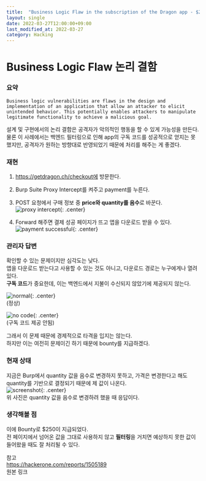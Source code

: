 ```yaml
---
title:  "Business Logic Flaw in the subscription of the Dragon app - $250 리뷰"
layout: single
date: 2022-03-27T12:00:00+09:00
last_modified_at: 2022-03-27
category: Hacking
---
```



# Business Logic Flaw 논리 결함
### 요약
```Business logic vulnerabilities are flaws in the design and implementation of an application that allow an attacker to elicit unintended behavior. This potentially enables attackers to manipulate legitimate functionality to achieve a malicious goal.```  
  
설계 및 구현에서의 논리 결함은 공격자가 악의적인 행동을 할 수 있게 가능성을 만든다.  
물론 이 사례에서는 백엔드 필터링으로 인해 app의 구독 코드를 성공적으로 얻지는 못했지만, 공격자가 원하는 방향대로 반영되었기 때문에 처리를 해주는 게 좋겠다.

### 재현
1. https://getdragon.ch/checkout에 방문한다.
2. Burp Suite Proxy Intercept를 켜주고 payment를 누른다.  
3. POST 요청에서 구매 정보 중 **price와 quantity를 음수**로 바꾼다.  
![proxy intercept](/assets/img/2022-03-27-1505189-Business-Logic-Flaw-in-the-subscription-of-the-Dragon-app/proxy-intercept.png){: .center}  
  
4. Forward 해주면 결제 성공 페이지가 뜨고 앱을 다운로드 받을 수 있다.  
![payment successful](/assets/img/2022-03-27-1505189-Business-Logic-Flaw-in-the-subscription-of-the-Dragon-app/payment-successful.png){: .center}   
  
  
### 관리자 답변
확인할 수 있는 문제이지만 심각도는 낮다.  
앱을 다운로드 받는다고 사용할 수 있는 것도 아니고, 다운로드 경로는 누구에게나 열려있다.  
**구독 코드**가 중요한데, 이는 백엔드에서 지불이 수신되지 않았기에 제공되지 않는다.  
  
![normal](/assets/img/2022-03-27-1505189-Business-Logic-Flaw-in-the-subscription-of-the-Dragon-app/shot.png){: .center}  
(정상)  
  
![no code](/assets/img/2022-03-27-1505189-Business-Logic-Flaw-in-the-subscription-of-the-Dragon-app/no.png){: .center}  
(구독 코드 제공 안됨)
  
그래서 이 문제 때문에 경제적으로 타격을 입지는 않는다.  
하지만 이는 여전히 문제이긴 하기 때문에 bounty를 지급하겠다.  
  
### 현재 상태
지금은 Burp에서 quantity 값을 음수로 변경하지 못하고, 가격은 변경한다고 해도 quantity를 기반으로 결정되기 때문에 제 값이 나온다.  
![screenshot](/assets/img/2022-03-27-1505189-Business-Logic-Flaw-in-the-subscription-of-the-Dragon-app/1.png){: .center}  
위 사진은 quantity 값을 음수로 변경하려 했을 때 응답이다.


### 생각해볼 점
이에 Bounty로 $250이 지급되었다.  
전 페이지에서 넘어온 값을 그대로 사용하지 않고 **필터링**을 거치면 예상하지 못한 값이 들어왔을 때도 잘 처리될 수 있다.  
  
참고  
<https://hackerone.com/reports/1505189>  
원본 링크